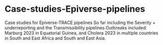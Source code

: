 # Case-studies-Epiverse-pipelines

Case studies for Epiverse-TRACE pipelines
So far including the Severity + underreporting and the Transmissibility pipelines
Outbreaks included: Marburg 2023 in Equatorial Guinea, and Cholera 2023 in multiple countries in South and East Africa and South and East Asia.
